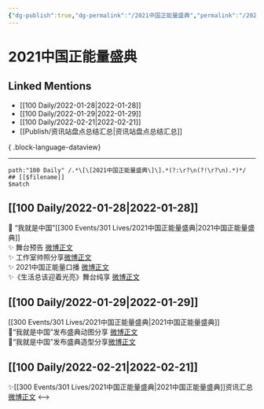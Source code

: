 ```yaml
---
{"dg-publish":true,"dg-permalink":"/2021中国正能量盛典","permalink":"/2021中国正能量盛典/","created":"2022-12-22T15:41:08.000+08:00","updated":"2023-04-10T16:05:31.000+08:00"}
---
```


# 2021中国正能量盛典

## Linked Mentions
- [[100 Daily/2022-01-28\|2022-01-28]]
- [[100 Daily/2022-01-29\|2022-01-29]]
- [[100 Daily/2022-02-21\|2022-02-21]]
- [[Publish/资讯站盘点总结汇总\|资讯站盘点总结汇总]]

{ .block-language-dataview}

---

```expander
path:"100 Daily" /.*\[\[2021中国正能量盛典\]\].*(?:\r?\n(?!\r?\n).*)*/
## [[$filename]]
$match
```
## [[100 Daily/2022-01-28\|2022-01-28]]
💫 “我就是中国”[[300 Events/301 Lives/2021中国正能量盛典\|2021中国正能量盛典]]  
✨ 舞台预告 [微博正文](https://m.weibo.cn/6466290670/4730656104121167)  
✨ 工作室帅照分享[微博正文](https://m.weibo.cn/6466290670/4730761305131513)  
✨ 2021中国正能量口播 [微博正文](https://m.weibo.cn/6466290670/4730748383006738)  
✨《生活总该迎着光亮》舞台纯享 [微博正文](https://m.weibo.cn/6466290670/4730745854364897)
## [[100 Daily/2022-01-29\|2022-01-29]]
[[300 Events/301 Lives/2021中国正能量盛典\|2021中国正能量盛典]]  
🌟“我就是中国”发布盛典动图分享 [微博正文](https://m.weibo.cn/6466290670/4731079099416715)  
🌟“我就是中国”发布盛典造型分享[微博正文](https://m.weibo.cn/6466290670/4730911482974472)
## [[100 Daily/2022-02-21\|2022-02-21]]
✨[[300 Events/301 Lives/2021中国正能量盛典\|2021中国正能量盛典]]资讯汇总[微博正文](https://m.weibo.cn/6466290670/4739275037610097)
<-->